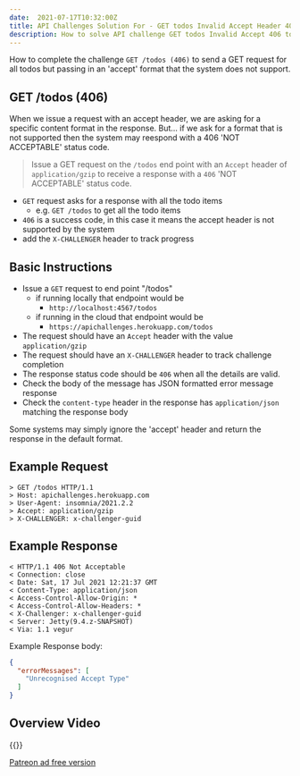 ```yaml
---
date:  2021-07-17T10:32:00Z
title: API Challenges Solution For - GET todos Invalid Accept Header 406
description: How to solve API challenge GET todos Invalid Accept 406 to GET the todos with an unsupported accept header present which generates a 406 error response.
---
```


How to complete the challenge `GET /todos (406)` to send a GET request for all todos but passing in an 'accept' format that the system does not support.

## 	GET /todos (406)

When we issue a request with an accept header, we are asking for a specific content format in the response. But... if we ask for a format that is not supported then the system may reespond with a 406 'NOT ACCEPTABLE' status code.

> Issue a GET request on the `/todos` end point with an `Accept` header of `application/gzip` to receive a response with a `406` 'NOT ACCEPTABLE' status code.

- `GET` request asks for a response with all the todo items
    - e.g. `GET /todos` to get all the todo items
- `406` is a success code, in this case it means the accept header is not supported by the system
- add the `X-CHALLENGER` header to track progress


## Basic Instructions

- Issue a `GET` request to end point "/todos"
    - if running locally that endpoint would be
        - `http://localhost:4567/todos`
    - if running in the cloud that endpoint would be
        - `https://apichallenges.herokuapp.com/todos`
- The request should have an `Accept` header with the value `application/gzip`
- The request should have an `X-CHALLENGER` header to track challenge completion
- The response status code should be `406` when all the details are valid.
- Check the body of the message has JSON formatted error message response
- Check the `content-type` header in the response has `application/json` matching the response body

Some systems may simply ignore the 'accept' header and return the response in the default format.


## Example Request

~~~~~~~~
> GET /todos HTTP/1.1
> Host: apichallenges.herokuapp.com
> User-Agent: insomnia/2021.2.2
> Accept: application/gzip
> X-CHALLENGER: x-challenger-guid
~~~~~~~~

## Example Response

~~~~~~~~
< HTTP/1.1 406 Not Acceptable
< Connection: close
< Date: Sat, 17 Jul 2021 12:21:37 GMT
< Content-Type: application/json
< Access-Control-Allow-Origin: *
< Access-Control-Allow-Headers: *
< X-Challenger: x-challenger-guid
< Server: Jetty(9.4.z-SNAPSHOT)
< Via: 1.1 vegur
~~~~~~~~

Example Response body:

```json
{
  "errorMessages": [
    "Unrecognised Accept Type"
  ]
}
```

## Overview Video

{{<youtube-embed key="QzfbegkY1ok">}}

[Patreon ad free version](https://www.patreon.com/posts/53793842)




